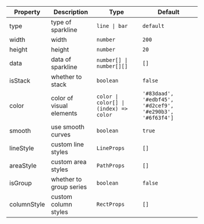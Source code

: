 | **Property** | **Description**          | **Type**                                                  | **Default**                                              |
| ------------ | ------------------------ | --------------------------------------------------------- | -------------------------------------------------------- |
| type         | type of sparkline        | <code>line &#124; bar </code>                             | `default`                                                |
| width        | width                    | <code>number</code>                                       | `200`                                                    |
| height       | height                   | <code>number</code>                                       | `20`                                                     |
| data         | data of sparkline        | <code>number[] &#124; number[][]</code>                   | `[]`                                                     |
| isStack      | whether to stack         | <code>boolean</code>                                      | `false`                                                  |
| color        | color of visual elements | <code>color &#124; color[] &#124; (index) => color</code> | `'#83daad', '#edbf45', '#d2cef9', '#e290b3', '#6f63f4']` |
| smooth       | use smooth curves        | <code>boolean</code>                                      | `true`                                                   |
| lineStyle    | custom line styles       | <code>LineProps</code>                                    | `[]`                                                     |
| areaStyle    | custom area styles       | <code>PathProps</code>                                    | `[]`                                                     |
| isGroup      | whether to group series  | <code>boolean</code>                                      | `false`                                                  |
| columnStyle  | custom column styles     | <code>RectProps</code>                                    | `[]`                                                     |
